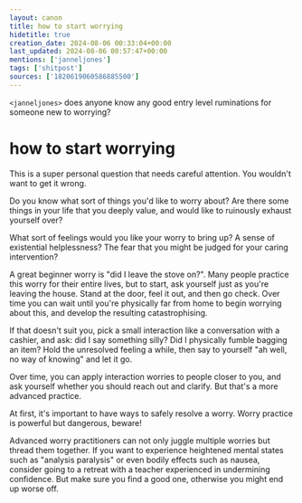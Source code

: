 ```yaml
---
layout: canon
title: how to start worrying
hidetitle: true
creation_date: 2024-08-06 00:33:04+00:00
last_updated: 2024-08-06 00:57:47+00:00
mentions: ['janneljones']
tags: ['shitpost']
sources: ['1820619060586885500']
---
```


`<janneljones>` does anyone know any good entry level ruminations for someone new to worrying?  

# how to start worrying

This is a super personal question that needs careful attention. You wouldn't want to get it wrong.  
  
Do you know what sort of things you'd like to worry about? Are there some things in your life that you deeply value, and would like to ruinously exhaust yourself over?  

What sort of feelings would you like your worry to bring up? A sense of existential helplessness? The fear that you might be judged for your caring intervention?  

A great beginner worry is "did I leave the stove on?". Many people practice this worry for their entire lives, but to start, ask yourself just as you're leaving the house. Stand at the door, feel it out, and then go check. Over time you can wait until you're physically far from home to begin worrying about this, and develop the resulting catastrophising.

If that doesn't suit you, pick a small interaction like a conversation with a cashier, and ask: did I say something silly? Did I physically fumble bagging an item? Hold the unresolved feeling a while, then say to yourself "ah well, no way of knowing" and let it go.  

Over time, you can apply interaction worries to people closer to you, and ask yourself whether you should reach out and clarify. But that's a more advanced practice.
  
At first, it's important to have ways to safely resolve a worry. Worry practice is powerful but dangerous, beware!  

Advanced worry practitioners can not only juggle multiple worries but thread them together. If you want to experience heightened mental states such as "analysis paralysis" or even bodily effects such as nausea, consider going to a retreat with a teacher experienced in undermining confidence. But make sure you find a good one, otherwise you might end up worse off.
